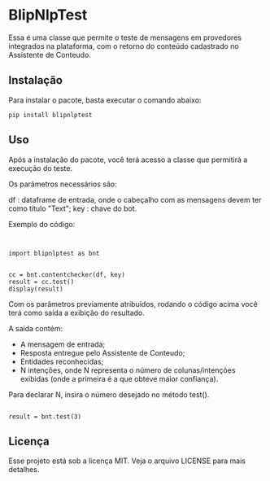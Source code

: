 # BlipNlpTest

Essa é uma classe que permite o teste de mensagens em provedores integrados na plataforma, com o retorno do conteúdo cadastrado no Assistente de Conteudo.

## Instalação

Para instalar o pacote, basta executar o comando abaixo:

<pre><code>pip install blipnlptest</code></pre>

## Uso

Após a instalação do pacote, você terá acesso a classe que permitirá a execução do teste.

Os parâmetros necessários são:

df : dataframe de entrada, onde o cabeçalho com as mensagens devem ter como título "Text";
key  : chave do bot.


Exemplo do código:

<pre><code>

import blipnlptest as bnt


cc = bnt.contentchecker(df, key)
result = cc.test()
display(result)
</code></pre>

Com os parâmetros previamente atribuídos, rodando o código acima você terá como saída a exibição do resultado.

A saída contém:

- A mensagem de entrada;
- Resposta entregue pelo Assistente de Conteudo;
- Entidades reconhecidas;
- N intenções, onde N representa o número de colunas/intenções exibidas (onde a primeira é a que obteve maior confiança).

 
Para declarar N, insira o número desejado no método test().

<pre><code>
result = bnt.test(3)
</code></pre>

## Licença

Esse projeto está sob a licença MIT. Veja o arquivo LICENSE para mais detalhes.
